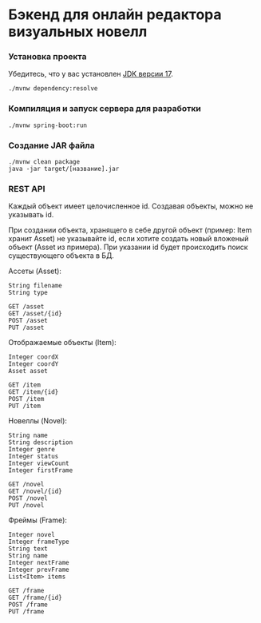 # Бэкенд для онлайн редактора визуальных новелл

### Установка проекта

Убедитесь, что у вас установлен [JDK версии 17](https://www.oracle.com/java/technologies/downloads/).

```
./mvnw dependency:resolve
```

### Компиляция и запуск сервера для разработки

```
./mvnw spring-boot:run
```

### Создание JAR файла

```
./mvnw clean package
java -jar target/[название].jar
```

### REST API
Каждый объект имеет целочисленное id. Создавая объекты, можно не указывать id.

При создании объекта, хранящего в себе другой объект (пример: Item хранит Asset) не указывайте id,
если хотите создать новый вложеный объект (Asset из примера). При указании id будет происходить поиск существующего
объекта в БД.


Ассеты (Asset):
```
String filename
String type
```
```
GET /asset
GET /asset/{id}
POST /asset
PUT /asset
```

Отображаемые объекты (Item):
```
Integer coordX
Integer coordY
Asset asset
```
```
GET /item
GET /item/{id}
POST /item
PUT /item
```

Новеллы (Novel):
```
String name
String description
Integer genre
Integer status
Integer viewCount
Integer firstFrame
```
```
GET /novel
GET /novel/{id}
POST /novel
PUT /novel
```

Фреймы (Frame):
```
Integer novel
Integer frameType
String text
String name
Integer nextFrame
Integer prevFrame
List<Item> items
```
```
GET /frame
GET /frame/{id}
POST /frame
PUT /frame
```



